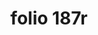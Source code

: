 ---
layout: edition
title: folio 187r
manuscript: Florence, Biblioteca Marucelliana, Carte Rajna XIX.15
sigla: R
iip: r187r.tif
milestone: 353
---